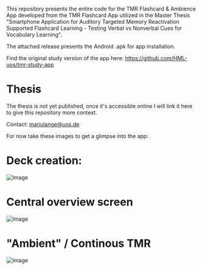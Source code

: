 This repository presents the entire code for the TMR Flashcard & Ambience App developed from the TMR Flashcard App utilized in the Master Thesis "Smartphone Application for Auditory Targeted Memory Reactivation Supported Flashcard Learning - Testing Verbal vs Nonverbal Cues for Vocabulary Learning". 

The attached release presents the Android .apk for app installation.

Find the original study version of the app here: https://github.com/HML-uos/tmr-study-app

# Thesis
The thesis is not yet published, once it's accessible online I will link it here to give this repository more context.

Contact: mariulange@uos.de

For now take these images to get a glimpse into the app:

# Deck creation:

![Image](https://github.com/user-attachments/assets/56871f4f-65c8-45e9-88d0-8d72c80197b1)

# Central overview screen

![Image](https://github.com/user-attachments/assets/72e0abea-477b-4b65-8e20-0ef31e7fdbe6)

# "Ambient" / Continous TMR 

![Image](https://github.com/user-attachments/assets/5245dc96-e12e-40e3-b022-0f9da2cbaa2d)
